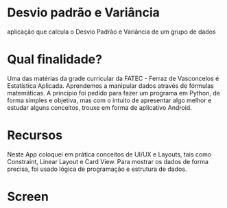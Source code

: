 # Desvio padrão e Variância
aplicação que calcula o Desvio Padrão e Variância de um grupo de dados

# Qual finalidade?
Uma das matérias da grade curricular da FATEC - Ferraz de Vasconcelos é Estatística Aplicada. Aprendemos a manipular dados através de fórmulas matemáticas.
A princípio foi pedido para fazer um programa em Python, de forma simples e objetiva, mas com o intuito de apresentar algo melhor e estudar alguns conceitos, trouxe em
forma de aplicativo Android.

# Recursos
Neste App coloquei em prática conceitos de UI/UX e Layouts, tais como Constraint, Linear Layout e Card View. Para mostrar os dados de forma precisa, foi usado lógica de
programação e estrutura de dados.

# Screen
